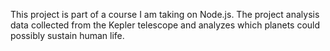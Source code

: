 This project is part of a course I am taking on Node.js. The project analysis data collected from the Kepler telescope and analyzes which planets could possibly sustain human life.